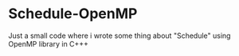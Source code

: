 # Schedule-OpenMP
Just a small code where i wrote some thing about "Schedule" using OpenMP library in C+++
